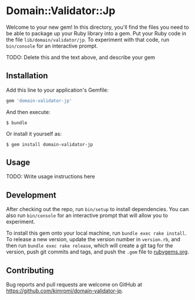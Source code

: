 # Domain::Validator::Jp

Welcome to your new gem! In this directory, you'll find the files you need to be able to package up your Ruby library into a gem. Put your Ruby code in the file `lib/domain/validator/jp`. To experiment with that code, run `bin/console` for an interactive prompt.

TODO: Delete this and the text above, and describe your gem

## Installation

Add this line to your application's Gemfile:

```ruby
gem 'domain-validator-jp'
```

And then execute:

    $ bundle

Or install it yourself as:

    $ gem install domain-validator-jp

## Usage

TODO: Write usage instructions here

## Development

After checking out the repo, run `bin/setup` to install dependencies. You can also run `bin/console` for an interactive prompt that will allow you to experiment.

To install this gem onto your local machine, run `bundle exec rake install`. To release a new version, update the version number in `version.rb`, and then run `bundle exec rake release`, which will create a git tag for the version, push git commits and tags, and push the `.gem` file to [rubygems.org](https://rubygems.org).

## Contributing

Bug reports and pull requests are welcome on GitHub at https://github.com/kimromi/domain-validator-jp.
